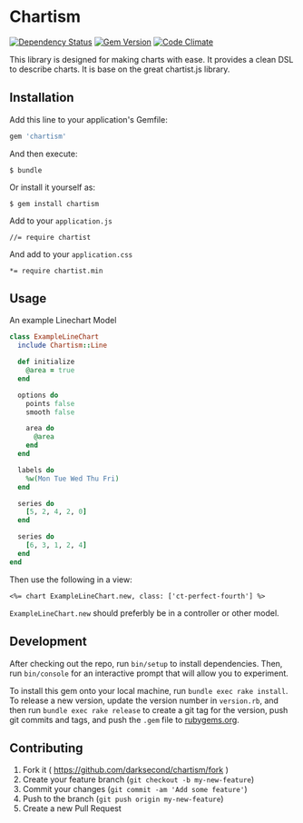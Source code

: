 # Chartism

[![Dependency Status](https://gemnasium.com/Darksecond/chartism.svg)](https://gemnasium.com/Darksecond/chartism)
[![Gem Version](https://badge.fury.io/rb/chartism.svg)](http://badge.fury.io/rb/chartism)
[![Code Climate](https://codeclimate.com/github/Darksecond/chartism/badges/gpa.svg)](https://codeclimate.com/github/Darksecond/chartism)

This library is designed for making charts with ease. It provides a clean DSL to describe charts.
It is base on the great chartist.js library.

## Installation

Add this line to your application's Gemfile:

```ruby
gem 'chartism'
```

And then execute:

    $ bundle

Or install it yourself as:

    $ gem install chartism

Add to your `application.js`

```
//= require chartist
```

And add to your `application.css`

```
*= require chartist.min
```

## Usage

An example Linechart Model

```ruby
class ExampleLineChart
  include Chartism::Line

  def initialize
    @area = true
  end

  options do
    points false
    smooth false

    area do
      @area
    end
  end

  labels do
    %w(Mon Tue Wed Thu Fri)
  end

  series do
    [5, 2, 4, 2, 0]
  end

  series do
    [6, 3, 1, 2, 4]
  end
end
```

Then use the following in a view:

```erb
<%= chart ExampleLineChart.new, class: ['ct-perfect-fourth'] %>
```

`ExampleLineChart.new` should preferbly be in a controller or other model.

## Development

After checking out the repo, run `bin/setup` to install dependencies. Then, run `bin/console` for an interactive prompt that will allow you to experiment. 

To install this gem onto your local machine, run `bundle exec rake install`. To release a new version, update the version number in `version.rb`, and then run `bundle exec rake release` to create a git tag for the version, push git commits and tags, and push the `.gem` file to [rubygems.org](https://rubygems.org).

## Contributing

1. Fork it ( https://github.com/darksecond/chartism/fork )
2. Create your feature branch (`git checkout -b my-new-feature`)
3. Commit your changes (`git commit -am 'Add some feature'`)
4. Push to the branch (`git push origin my-new-feature`)
5. Create a new Pull Request
